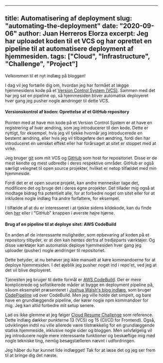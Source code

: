 
---
title: Automatisering af deployment
slug: "automating-the-deployment"
date: "2020-09-06"
author: Juan Herreros Elorza
excerpt: Jeg har uploadet koden til et VCS og har oprettet en pipeline til at automatisere deployment af hjemmesiden.
tags: ["Cloud", "Infrastructure", "Challenge", "Project"]
---

Velkommen til et nyt indlæg på bloggen!

I dag vil jeg fortælle dig om, hvordan jeg har formået at lægge hjemmesidens kode på et [Version Control System (VCS)](https://git-scm.com/book/en/v2/Getting-Started-About-Version-Control).
Sammen med det har jeg sat en pipeline op, så hjemmesiden bliver automatisk deployeret hver gang jeg pusher nogle ændringer til dette VCS.

#### Versionskontrol af koden: Oprettelse af et GitHub repository

Pointen med at have min kode på et Version Control System er at have en registrering af hver ændring, som jeg introducerer til den kode.
Dette er nyttigt, for eksempel, hvis jeg vil tjekke hvornår jeg introducerede en bestemt ændring, eller hvis jeg vil tilbageføre den ændring, fordi den har introduceret en uønsket effekt eller har forårsaget at sitet er stoppet med at virke.

Jeg bruger [git](https://git-scm.com/) som mit VCS og [GitHub](https://github.com/) som host for repositoriet. Disse er de mest kendte og mest udbredte i deres respektive områder. GitHub er også særligt velegnet til open source projekter, hvilket er netop tilfældet med min hjemmeside.

Fordi det er et open source projekt, kan andre mennesker tage det, modificere det og bruge det i deres egne projekter. Det tillader mig også at modtage bidrag fra potentielt alle, for at forbedre noget om sitet eller for at inkludere nogle indlæg fra andre forfattere, for eksempel.

I tilfælde af at du er interesseret i at tjekke sidens kildekode, kan du finde den [her](https://github.com/jherreros/cloud-resume-challenge) eller i "GitHub" knappen i øverste højre hjørne.

#### Brug af en pipeline til at deploye sitet: AWS CodeBuild

En anden af de interessante muligheder, som opbevaring af koden på et repository tilbyder, er at den kan hentes derfra af tredjeparts værktøjer. Og disse værktøjer kan automatisk deploye hjemmesiden hver gang jeg uploader (pusher) nogle ændringer til repositoriet.

Dette betyder, at nu behøver jeg ikke manuelt at køre kommandoerne for at deploye hjemmesiden. I det øjeblik jeg pusher noget ind i repo'et, ved jeg at det vil blive deployeret.

Tjenesten jeg bruger til dette formål er [AWS CodeBuild](https://aws.amazon.com/codebuild/).
Der er mere komplicerede og sofistikerede måder at bygge en deployment pipeline på, såsom eksemplet præsenteret i [Joshua Walsh's blog indlæg](https://blog.joshwalsh.me/aws-gatsby/), som bruger [CodePipeline](https://aws.amazon.com/codepipeline/) ud over CodeBuild.
Men jeg ville holde det simpelt, og bare have en grundlæggende pipeline, der kører nogle npm kommandoer for mig. Jeg kan altid forbedre mit setup senere.

Lad os ikke glemme at jeg følger [Cloud Resume Challenge](https://cloudresumechallenge.dev/instructions/) som reference. Dette indlæg dækker punkterne 13 (VCS) og 15 (CI/CD for Frontend). Også, udviklingen indtil nu ville allerede være tilstrækkelig for en grundlæggende statisk hjemmeside, inklusive nogle sider og bloggen.
Men selvfølgelig vil jeg introducere nogle mere interessante funktioner og beskæftige mig med nogle tekniske ting, nemlig besøgstælleren nævnt i udfordringen.

Jeg håber du har kunnet lide indlægget! Tak for at læse det og jeg ser frem til at bringe dig det næste.
